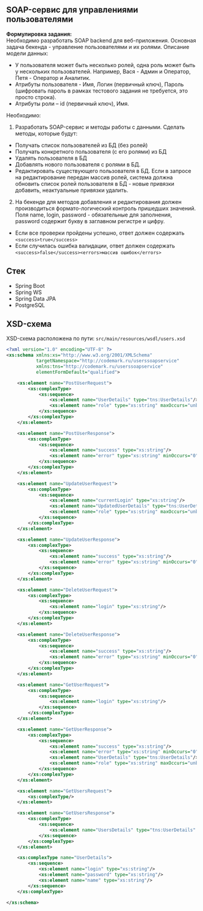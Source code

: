 ## SOAP-сервис для управлениями пользователями

**Формулировка задания:**  
Необходимо разработать SOAP backend для веб-приложения. Основная задача бекенда - управление пользователями и их ролями. Описание модели данных:  
-	У пользователя может быть несколько ролей, одна роль может быть у нескольких пользователей. Например, Вася - Админ и Оператор, Петя - Оператор и Аналитик.  
-	Атрибуты пользователя - Имя, Логин (первичный ключ), Пароль (шифровать пароль в рамках тестового задания не требуется, это просто строка).  
-	Атрибуты роли – id (первичный ключ), Имя.  
 
Необходимо:  
1. Разработать SOAP-сервис и методы работы с данными. Сделать методы, которые будут:
  - Получать список пользователей из БД (без ролей)
  - Получать конкретного пользователя (с его ролями) из БД
  - Удалять пользователя в БД
  - Добавлять нового пользователя с ролями в БД. 
  - Редактировать существующего пользователя в БД. Если в запросе на редактирование передан массив ролей, система должна обновить список ролей пользователя в БД - новые привязки добавить, неактуальные привязки удалить.
2. На бекенде для методов добавления и редактирования должен производиться формато-логический контроль пришедших значений. Поля name, login, password - обязательные для заполнения, password содержит букву в заглавном регистре и цифру. 
  - Если все проверки пройдены успешно, ответ должен содержать ```<success>true</success>```
  - Если случилась ошибка валидации, ответ должен содержать ```<success>false</success><errors>массив ошибок</errors>```

## Стек
- Spring Boot  
- Spring WS  
- Spring Data JPA   
- PostgreSQL

## XSD-схема
XSD-схема расположена по пути: ```src/main/resources/wsdl/users.xsd```   

```xml
<?xml version="1.0" encoding="UTF-8" ?>
<xs:schema xmlns:xs="http://www.w3.org/2001/XMLSchema"
           targetNamespace="http://codemark.ru/userssoapservice"
           xmlns:tns="http://codemark.ru/userssoapservice"
           elementFormDefault="qualified">

    <xs:element name="PostUserRequest">
        <xs:complexType>
            <xs:sequence>
                <xs:element name="UserDetails" type="tns:UserDetails"/>
                <xs:element name="role" type="xs:string" maxOccurs="unbounded"/>
            </xs:sequence>
        </xs:complexType>
    </xs:element>

    <xs:element name="PostUserResponse">
        <xs:complexType>
            <xs:sequence>
                <xs:element name="success" type="xs:string"/>
                <xs:element name="error" type="xs:string" minOccurs="0" maxOccurs="unbounded"/>
            </xs:sequence>
        </xs:complexType>
    </xs:element>

    <xs:element name="UpdateUserRequest">
        <xs:complexType>
            <xs:sequence>
                <xs:element name="currentLogin" type="xs:string"/>
                <xs:element name="UpdatedUserDetails" type="tns:UserDetails"/>
                <xs:element name="role" type="xs:string" maxOccurs="unbounded"/>
            </xs:sequence>
        </xs:complexType>
    </xs:element>

    <xs:element name="UpdateUserResponse">
        <xs:complexType>
            <xs:sequence>
                <xs:element name="success" type="xs:string"/>
                <xs:element name="error" type="xs:string" minOccurs="0" maxOccurs="unbounded"/>
            </xs:sequence>
        </xs:complexType>
    </xs:element>

    <xs:element name="DeleteUserRequest">
        <xs:complexType>
            <xs:sequence>
                <xs:element name="login" type="xs:string"/>
            </xs:sequence>
        </xs:complexType>
    </xs:element>

    <xs:element name="DeleteUserResponse">
        <xs:complexType>
            <xs:sequence>
                <xs:element name="success" type="xs:string"/>
                <xs:element name="error" type="xs:string" minOccurs="0" maxOccurs="unbounded"/>
            </xs:sequence>
        </xs:complexType>
    </xs:element>

    <xs:element name="GetUserRequest">
        <xs:complexType>
            <xs:sequence>
                <xs:element name="login" type="xs:string"/>
            </xs:sequence>
        </xs:complexType>
    </xs:element>

    <xs:element name="GetUserResponse">
        <xs:complexType>
            <xs:sequence>
                <xs:element name="success" type="xs:string"/>
                <xs:element name="error" type="xs:string" minOccurs="0" maxOccurs="unbounded"/>
                <xs:element name="UserDetails" type="tns:UserDetails"/>
                <xs:element name="role" type="xs:string" maxOccurs="unbounded"/>
            </xs:sequence>
        </xs:complexType>
    </xs:element>

    <xs:element name="GetUsersRequest">
        <xs:complexType/>
    </xs:element>

    <xs:element name="GetUsersResponse">
        <xs:complexType>
            <xs:sequence>
                <xs:element name="UsersDetails" type="tns:UserDetails" maxOccurs="unbounded"/>
            </xs:sequence>
        </xs:complexType>
    </xs:element>

    <xs:complexType name="UserDetails">
        <xs:sequence>
            <xs:element name="login" type="xs:string"/>
            <xs:element name="password" type="xs:string"/>
            <xs:element name="name" type="xs:string"/>
        </xs:sequence>
    </xs:complexType>

</xs:schema>
```

